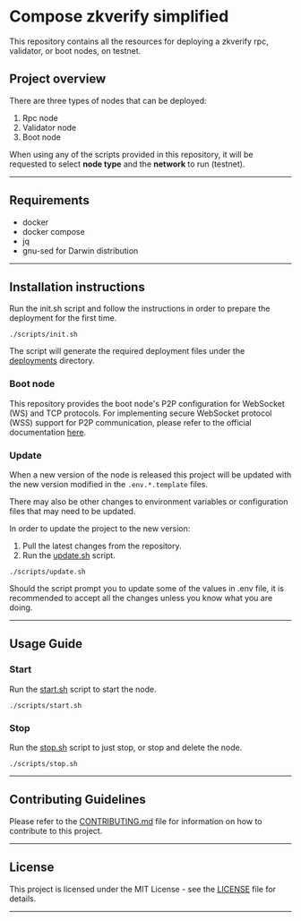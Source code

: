 # Compose zkverify simplified

This repository contains all the resources for deploying a zkverify rpc, validator, or boot nodes, on testnet.


## Project overview

There are three types of nodes that can be deployed:

1. Rpc node
2. Validator node
3. Boot node

When using any of the scripts provided in this repository, it will be requested to select **node type** and the **network** to run (testnet).

---

## Requirements

* docker
* docker compose
* jq
* gnu-sed for Darwin distribution

---

## Installation instructions

Run the init.sh script and follow the instructions in order to prepare the deployment for the first time.

```shell
./scripts/init.sh
```

The script will generate the required deployment files under the [deployments](deployments) directory.

### Boot node

This repository provides the boot node's P2P configuration for WebSocket (WS) and TCP protocols. 
For implementing secure WebSocket protocol (WSS) support for P2P communication, please refer to the official documentation [here](https://wiki.polkadot.network/docs/maintain-bootnode).

### Update

When a new version of the node is released this project will be updated with the new version modified in the `.env.*.template` files.

There may also be other changes to environment variables or configuration files that may need to be updated.

In order to update the project to the new version:

1. Pull the latest changes from the repository.
2. Run the [update.sh](./scripts/update.sh) script.

```shell
./scripts/update.sh
```

Should the script prompt you to update some of the values in .env file, it is recommended to accept all the changes
unless you know what you are doing.

---

## Usage Guide

### Start

Run the [start.sh](./scripts/start.sh) script to start the node.

```shell
./scripts/start.sh
```

### Stop

Run the [stop.sh](./scripts/stop.sh) script to just stop, or stop and delete the node.

```shell
./scripts/stop.sh
```

---

## Contributing Guidelines

Please refer to the [CONTRIBUTING.md](CONTRIBUTING.md) file for information on how to contribute to this project.

---

## License

This project is licensed under the MIT License - see the [LICENSE](LICENSE) file for details.

---

